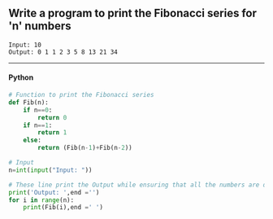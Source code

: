 ## Write a program to print the Fibonacci series for 'n' numbers

```
Input: 10
Output: 0 1 1 2 3 5 8 13 21 34
```

---

<CodeBlock slots="heading, code" repeat="1" languages="Python" />

#### Python

```python
# Function to print the Fibonacci series
def Fib(n):
    if n==0:
        return 0
    if n==1:
        return 1
    else:
        return (Fib(n-1)+Fib(n-2))

# Input
n=int(input("Input: "))

# These line print the Output while ensuring that all the numbers are displayed on one line
print('Output: ',end ='')
for i in range(n):
    print(Fib(i),end =' ')
```
